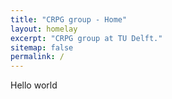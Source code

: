 ```yaml
---
title: "CRPG group - Home"
layout: homelay
excerpt: "CRPG group at TU Delft."
sitemap: false
permalink: /
---
```


Hello world
